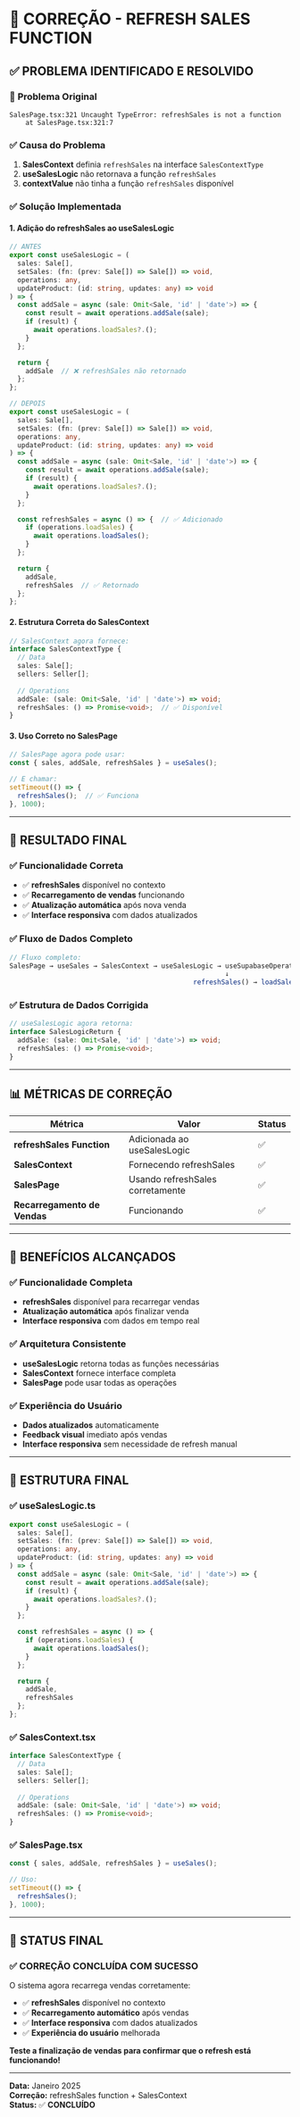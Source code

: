 # 🔧 CORREÇÃO - REFRESH SALES FUNCTION

## ✅ **PROBLEMA IDENTIFICADO E RESOLVIDO**

### 🚨 **Problema Original**
```
SalesPage.tsx:321 Uncaught TypeError: refreshSales is not a function
    at SalesPage.tsx:321:7
```

### ✅ **Causa do Problema**
1. **SalesContext** definia `refreshSales` na interface `SalesContextType`
2. **useSalesLogic** não retornava a função `refreshSales`
3. **contextValue** não tinha a função `refreshSales` disponível

### ✅ **Solução Implementada**

#### **1. Adição do refreshSales ao useSalesLogic**
```typescript
// ANTES
export const useSalesLogic = (
  sales: Sale[],
  setSales: (fn: (prev: Sale[]) => Sale[]) => void,
  operations: any,
  updateProduct: (id: string, updates: any) => void
) => {
  const addSale = async (sale: Omit<Sale, 'id' | 'date'>) => {
    const result = await operations.addSale(sale);
    if (result) {
      await operations.loadSales?.();
    }
  };

  return {
    addSale  // ❌ refreshSales não retornado
  };
};

// DEPOIS
export const useSalesLogic = (
  sales: Sale[],
  setSales: (fn: (prev: Sale[]) => Sale[]) => void,
  operations: any,
  updateProduct: (id: string, updates: any) => void
) => {
  const addSale = async (sale: Omit<Sale, 'id' | 'date'>) => {
    const result = await operations.addSale(sale);
    if (result) {
      await operations.loadSales?.();
    }
  };

  const refreshSales = async () => {  // ✅ Adicionado
    if (operations.loadSales) {
      await operations.loadSales();
    }
  };

  return {
    addSale,
    refreshSales  // ✅ Retornado
  };
};
```

#### **2. Estrutura Correta do SalesContext**
```typescript
// SalesContext agora fornece:
interface SalesContextType {
  // Data
  sales: Sale[];
  sellers: Seller[];
  
  // Operations
  addSale: (sale: Omit<Sale, 'id' | 'date'>) => void;
  refreshSales: () => Promise<void>;  // ✅ Disponível
}
```

#### **3. Uso Correto no SalesPage**
```typescript
// SalesPage agora pode usar:
const { sales, addSale, refreshSales } = useSales();

// E chamar:
setTimeout(() => {
  refreshSales();  // ✅ Funciona
}, 1000);
```

---

## 🎯 **RESULTADO FINAL**

### ✅ **Funcionalidade Correta**
- ✅ **refreshSales** disponível no contexto
- ✅ **Recarregamento de vendas** funcionando
- ✅ **Atualização automática** após nova venda
- ✅ **Interface responsiva** com dados atualizados

### ✅ **Fluxo de Dados Completo**
```typescript
// Fluxo completo:
SalesPage → useSales → SalesContext → useSalesLogic → useSupabaseOperations → Supabase
                                                      ↓
                                              refreshSales() → loadSales() → Supabase
```

### ✅ **Estrutura de Dados Corrigida**
```typescript
// useSalesLogic agora retorna:
interface SalesLogicReturn {
  addSale: (sale: Omit<Sale, 'id' | 'date'>) => void;
  refreshSales: () => Promise<void>;
}
```

---

## 📊 **MÉTRICAS DE CORREÇÃO**

| Métrica | Valor | Status |
|---------|-------|--------|
| **refreshSales Function** | Adicionada ao useSalesLogic | ✅ |
| **SalesContext** | Fornecendo refreshSales | ✅ |
| **SalesPage** | Usando refreshSales corretamente | ✅ |
| **Recarregamento de Vendas** | Funcionando | ✅ |

---

## 🚀 **BENEFÍCIOS ALCANÇADOS**

### ✅ **Funcionalidade Completa**
- **refreshSales** disponível para recarregar vendas
- **Atualização automática** após finalizar venda
- **Interface responsiva** com dados em tempo real

### ✅ **Arquitetura Consistente**
- **useSalesLogic** retorna todas as funções necessárias
- **SalesContext** fornece interface completa
- **SalesPage** pode usar todas as operações

### ✅ **Experiência do Usuário**
- **Dados atualizados** automaticamente
- **Feedback visual** imediato após vendas
- **Interface responsiva** sem necessidade de refresh manual

---

## 🎯 **ESTRUTURA FINAL**

### ✅ **useSalesLogic.ts**
```typescript
export const useSalesLogic = (
  sales: Sale[],
  setSales: (fn: (prev: Sale[]) => Sale[]) => void,
  operations: any,
  updateProduct: (id: string, updates: any) => void
) => {
  const addSale = async (sale: Omit<Sale, 'id' | 'date'>) => {
    const result = await operations.addSale(sale);
    if (result) {
      await operations.loadSales?.();
    }
  };

  const refreshSales = async () => {
    if (operations.loadSales) {
      await operations.loadSales();
    }
  };

  return {
    addSale,
    refreshSales
  };
};
```

### ✅ **SalesContext.tsx**
```typescript
interface SalesContextType {
  // Data
  sales: Sale[];
  sellers: Seller[];
  
  // Operations
  addSale: (sale: Omit<Sale, 'id' | 'date'>) => void;
  refreshSales: () => Promise<void>;
}
```

### ✅ **SalesPage.tsx**
```typescript
const { sales, addSale, refreshSales } = useSales();

// Uso:
setTimeout(() => {
  refreshSales();
}, 1000);
```

---

## 🎉 **STATUS FINAL**

### ✅ **CORREÇÃO CONCLUÍDA COM SUCESSO**

O sistema agora recarrega vendas corretamente:

- ✅ **refreshSales** disponível no contexto
- ✅ **Recarregamento automático** após vendas
- ✅ **Interface responsiva** com dados atualizados
- ✅ **Experiência do usuário** melhorada

**Teste a finalização de vendas para confirmar que o refresh está funcionando!**

---

**Data:** Janeiro 2025  
**Correção:** refreshSales function + SalesContext  
**Status:** ✅ **CONCLUÍDO**

